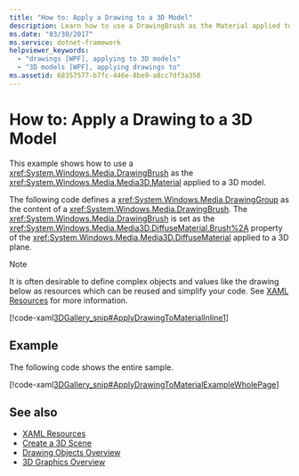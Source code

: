 ```yaml
---
title: "How to: Apply a Drawing to a 3D Model"
description: Learn how to use a DrawingBrush as the Material applied to a 3D model in Windows Presentation Foundation (WPF).
ms.date: "03/30/2017"
ms.service: dotnet-framework
helpviewer_keywords:
  - "drawings [WPF], applying to 3D models"
  - "3D models [WPF], applying drawings to"
ms.assetid: 68357577-b7fc-446e-8be9-a8cc7df3a350
---
```

# How to: Apply a Drawing to a 3D Model

This example shows how to use a <xref:System.Windows.Media.DrawingBrush> as the <xref:System.Windows.Media.Media3D.Material> applied to a 3D model.

The following code defines a <xref:System.Windows.Media.DrawingGroup> as the content of a <xref:System.Windows.Media.DrawingBrush>.  The <xref:System.Windows.Media.DrawingBrush> is set as the <xref:System.Windows.Media.Media3D.DiffuseMaterial.Brush%2A> property of the <xref:System.Windows.Media.Media3D.DiffuseMaterial> applied to a 3D plane.

> [!NOTE]
> It is often desirable to define complex objects and values like the drawing below as resources which can be reused and simplify your code. See [XAML Resources](/dotnet/desktop-wpf/fundamentals/xaml-resources-define) for more information.

[!code-xaml[3DGallery_snip#ApplyDrawingToMaterialInline1](~/samples/snippets/csharp/VS_Snippets_Wpf/3DGallery_snip/CS/ApplyDrawingToMaterialExample.xaml#applydrawingtomaterialinline1)]

## Example

The following code shows the entire sample.

[!code-xaml[3DGallery_snip#ApplyDrawingToMaterialExampleWholePage](~/samples/snippets/csharp/VS_Snippets_Wpf/3DGallery_snip/CS/ApplyDrawingToMaterialExample.xaml#applydrawingtomaterialexamplewholepage)]

## See also

- [XAML Resources](/dotnet/desktop-wpf/fundamentals/xaml-resources-define)
- [Create a 3D Scene](how-to-create-a-3-d-scene.md)
- [Drawing Objects Overview](drawing-objects-overview.md)
- [3D Graphics Overview](3-d-graphics-overview.md)
